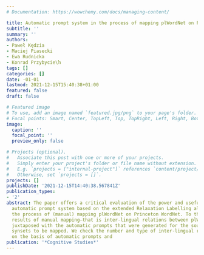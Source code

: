 ```yaml
---
# Documentation: https://wowchemy.com/docs/managing-content/

title: Automatic prompt system in the process of mapping plWordNet on Princeton WordNet
subtitle: ''
summary: ''
authors:
- Paweł Kędzia
- Maciej Piasecki
- Ewa Rudnicka
- Konrad Przybycie\ŉ
tags: []
categories: []
date: -01-01
lastmod: 2021-12-15T15:40:38+01:00
featured: false
draft: false

# Featured image
# To use, add an image named `featured.jpg/png` to your page's folder.
# Focal points: Smart, Center, TopLeft, Top, TopRight, Left, Right, BottomLeft, Bottom, BottomRight.
image:
  caption: ''
  focal_point: ''
  preview_only: false

# Projects (optional).
#   Associate this post with one or more of your projects.
#   Simply enter your project's folder or file name without extension.
#   E.g. `projects = ["internal-project"]` references `content/project/deep-learning/index.md`.
#   Otherwise, set `projects = []`.
projects: []
publishDate: '2021-12-15T14:40:38.567841Z'
publication_types:
- '2'
abstract: The paper offers a critical evaluation of the power and usefulness of an
  automatic prompt system based on the extended Relaxation Labelling algorithm in
  the process of (manual) mapping plWordNet on Princeton WordNet. To this end the
  results of manual mapping–that is inter-lingual relations between plWN and PWN synsets–are
  juxtaposed with the automatic prompts that were generated for the source language
  synsets to be mapped. We check the number and type of inter-lingual relations introduced
  on the basis of automatic prompts and
publication: '*Cognitive Studies*'
---
```

